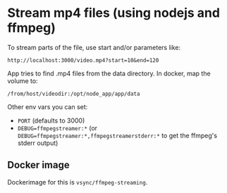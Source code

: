 # Stream mp4 files (using nodejs and ffmpeg)

To stream parts of the file, use start and/or parameters like:

```
http://localhost:3000/video.mp4?start=10&end=120
```

App tries to find .mp4 files from the data directory. In docker, map the volume to:

```
/from/host/videodir:/opt/node_app/app/data
```

Other env vars you can set:

- `PORT` (defaults to 3000)
- `DEBUG=ffmpegstreamer:*` (or `DEBUG=ffmpegstreamer:*,ffmpegstreamerstderr:*` to get the ffmpeg's stderr output)

## Docker image

Dockerimage for this is `vsync/ffmpeg-streaming`.
